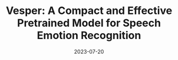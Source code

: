 ---
title: "Vesper: A Compact and Effective Pretrained Model for Speech Emotion Recognition"
collection: preprints
permalink: /publication/vesper
date: 2023-07-20
year: "2023"
venue: "CoRR abs/2307.10757 "
city: 
state: ""
thumbnail: "vesper.png"
teaser :
authors: "Weidong Chen, Xiaofen Xing, Peihao Chen, Xiangmin Xu"
bibtex: vesper.txt
uri: vesper_arxiv.pdf
arxiv: 
project: 
source: https://github.com/HappyColor/Vesper
poster:
data:
---